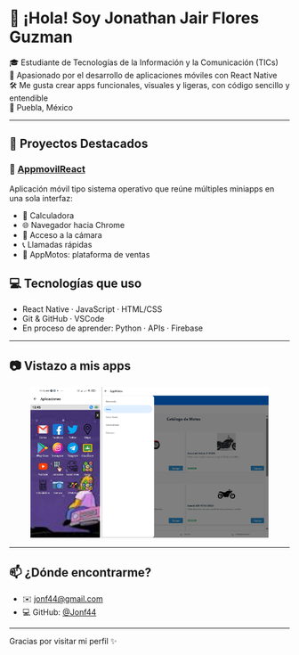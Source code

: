 # 👋 ¡Hola! Soy Jonathan Jair Flores Guzman

🎓 Estudiante de Tecnologías de la Información y la Comunicación (TICs)  
📱 Apasionado por el desarrollo de aplicaciones móviles con React Native  
🛠️ Me gusta crear apps funcionales, visuales y ligeras, con código sencillo y entendible  
📍 Puebla, México  

---

## 🚀 Proyectos Destacados

### 🔹 [AppmovilReact](https://github.com/Jonf44/AppmovilReact)
Aplicación móvil tipo sistema operativo que reúne múltiples miniapps en una sola interfaz:  
- 📱 Calculadora  
- 🌐 Navegador hacia Chrome  
- 📸 Acceso a la cámara  
- 📞 Llamadas rápidas  
- 🛵 AppMotos: plataforma de ventas


## 💻 Tecnologías que uso

- React Native · JavaScript · HTML/CSS  
- Git & GitHub · VSCode  
- En proceso de aprender: Python · APIs · Firebase

---

## 📷 Vistazo a mis apps

<p align="center">
  <img src="./capturas/imagen1.png" width="125"/>
  <img src="./capturas/Imagen2.png" width="300"/>
</p>



---

## 📫 ¿Dónde encontrarme?

- ✉️ jonf44@gmail.com  
- 💻 GitHub: [@Jonf44](https://github.com/Jonf44)

---

Gracias por visitar mi perfil ✨
